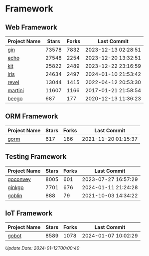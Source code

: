 # Framework

## Web Framework
| Project Name | Stars | Forks | Last Commit |
| ------------ | ----- | ----- | ----------- |
| [gin](https://github.com/gin-gonic/gin) | 73578 | 7832 | 2023-12-13 02:28:51 |
| [echo](https://github.com/labstack/echo) | 27548 | 2254 | 2023-12-20 13:32:51 |
| [kit](https://github.com/go-kit/kit) | 25822 | 2489 | 2023-12-22 23:16:59 |
| [iris](https://github.com/kataras/iris) | 24634 | 2497 | 2024-01-10 21:53:42 |
| [revel](https://github.com/revel/revel) | 13044 | 1415 | 2022-04-12 20:53:30 |
| [martini](https://github.com/go-martini/martini) | 11607 | 1166 | 2017-01-21 21:58:54 |
| [beego](https://github.com/astaxie/beego) | 687 | 177 | 2020-12-13 11:36:23 |

## ORM Framework
| Project Name | Stars | Forks | Last Commit |
| ------------ | ----- | ----- | ----------- |
| [gorm](https://github.com/jinzhu/gorm) | 617 | 186 | 2021-11-20 01:15:37 |

## Testing Framework
| Project Name | Stars | Forks | Last Commit |
| ------------ | ----- | ----- | ----------- |
| [goconvey](https://github.com/smartystreets/goconvey) | 8005 | 601 | 2023-07-27 16:57:29 |
| [ginkgo](https://github.com/onsi/ginkgo) | 7701 | 676 | 2024-01-11 21:24:28 |
| [goblin](https://github.com/franela/goblin) | 888 | 79 | 2021-10-03 14:34:22 |

## IoT Framework
| Project Name | Stars | Forks | Last Commit |
| ------------ | ----- | ----- | ----------- |
| [gobot](https://github.com/hybridgroup/gobot) | 8589 | 1078 | 2024-01-07 10:02:29 |

*Update Date: 2024-01-12T00:00:40*